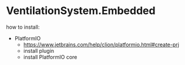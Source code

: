 # VentilationSystem.Embedded

how to install:
- PlatformIO
    - https://www.jetbrains.com/help/clion/platformio.html#create-prj
    - install plugin
    - install PlatformIO core